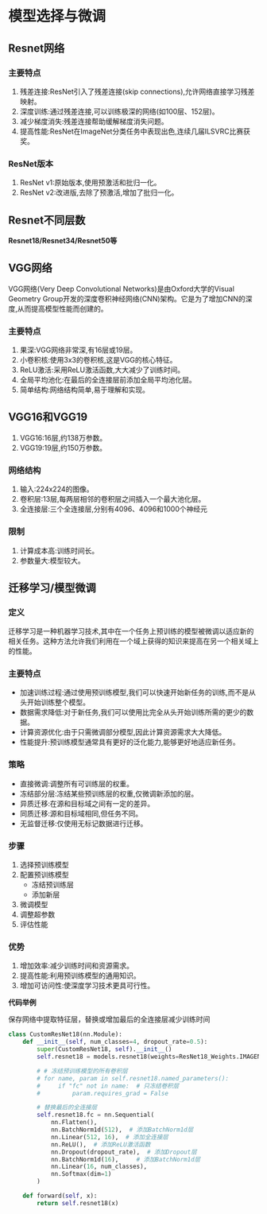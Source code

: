 # 模型选择与微调

## Resnet网络

### 主要特点

1. 残差连接:ResNet引入了残差连接(skip connections),允许网络直接学习残差映射。
2. 深度训练:通过残差连接,可以训练极深的网络(如100层、152层)。
3. 减少梯度消失:残差连接帮助缓解梯度消失问题。
4. 提高性能:ResNet在ImageNet分类任务中表现出色,连续几届ILSVRC比赛获奖。

### ResNet版本

1. ResNet v1:原始版本,使用预激活和批归一化。
2. ResNet v2:改进版,去除了预激活,增加了批归一化。

## Resnet不同层数

**Resnet18/Resnet34/Resnet50等**

## VGG网络

VGG网络(Very Deep Convolutional Networks)是由Oxford大学的Visual Geometry Group开发的深度卷积神经网络(CNN)架构。它是为了增加CNN的深度,从而提高模型性能而创建的。

### 主要特点

1. 果深:VGG网络非常深,有16层或19层。
2. 小卷积核:使用3x3的卷积核,这是VGG的核心特征。
3. ReLU激活:采用ReLU激活函数,大大减少了训练时间。
4. 全局平均池化:在最后的全连接层前添加全局平均池化层。
5. 简单结构:网络结构简单,易于理解和实现。

## VGG16和VGG19

1. VGG16:16层,约138万参数。
2. VGG19:19层,约150万参数。

### 网络结构

1. 输入:224x224的图像。
2. 卷积层:13层,每两层相邻的卷积层之间插入一个最大池化层。
3. 全连接层:三个全连接层,分别有4096、4096和1000个神经元

### 限制

1. 计算成本高:训练时间长。
2. 参数量大:模型较大。

## 迁移学习/模型微调

### 定义

迁移学习是一种机器学习技术,其中在一个任务上预训练的模型被微调以适应新的相关任务。这种方法允许我们利用在一个域上获得的知识来提高在另一个相关域上的性能。

### 主要特点

- 加速训练过程:通过使用预训练模型,我们可以快速开始新任务的训练,而不是从头开始训练整个模型。
- 数据需求降低:对于新任务,我们可以使用比完全从头开始训练所需的更少的数据。
- 计算资源优化:由于只需微调部分模型,因此计算资源需求大大降低。
- 性能提升:预训练模型通常具有更好的泛化能力,能够更好地适应新任务。

### 策略

- 直接微调:调整所有可训练层的权重。
- 冻结部分层:冻结某些预训练层的权重,仅微调新添加的层。
- 异质迁移:在源和目标域之间有一定的差异。
- 同质迁移:源和目标域相同,但任务不同。
- 无监督迁移:仅使用无标记数据进行迁移。

### 步骤

1. 选择预训练模型
2. 配置预训练模型
   - 冻结预训练层
   - 添加新层
3. 微调模型
4. 调整超参数
5. 评估性能

### 优势

1. 增加效率:减少训练时间和资源需求。
2. 提高性能:利用预训练模型的通用知识。
3. 增加可访问性:使深度学习技术更具可行性。

**代码举例**

保存网络中提取特征层，替换或增加最后的全连接层减少训练时间

```python
class CustomResNet18(nn.Module):
    def __init__(self, num_classes=4, dropout_rate=0.5):
        super(CustomResNet18, self).__init__()
        self.resnet18 = models.resnet18(weights=ResNet18_Weights.IMAGENET1K_V1)

        # # 冻结预训练模型的所有卷积层
        # for name, param in self.resnet18.named_parameters():
        #     if "fc" not in name:  # 只冻结卷积层
        #         param.requires_grad = False

        # 替换最后的全连接层
        self.resnet18.fc = nn.Sequential(
            nn.Flatten(),
            nn.BatchNorm1d(512),  # 添加BatchNorm1d层
            nn.Linear(512, 16),  # 添加全连接层
            nn.ReLU(),  # 添加ReLU激活函数
            nn.Dropout(dropout_rate),  # 添加Dropout层
            nn.BatchNorm1d(16),     # 添加BatchNorm1d层
            nn.Linear(16, num_classes),
            nn.Softmax(dim=1)
        )

    def forward(self, x):
        return self.resnet18(x)
```


